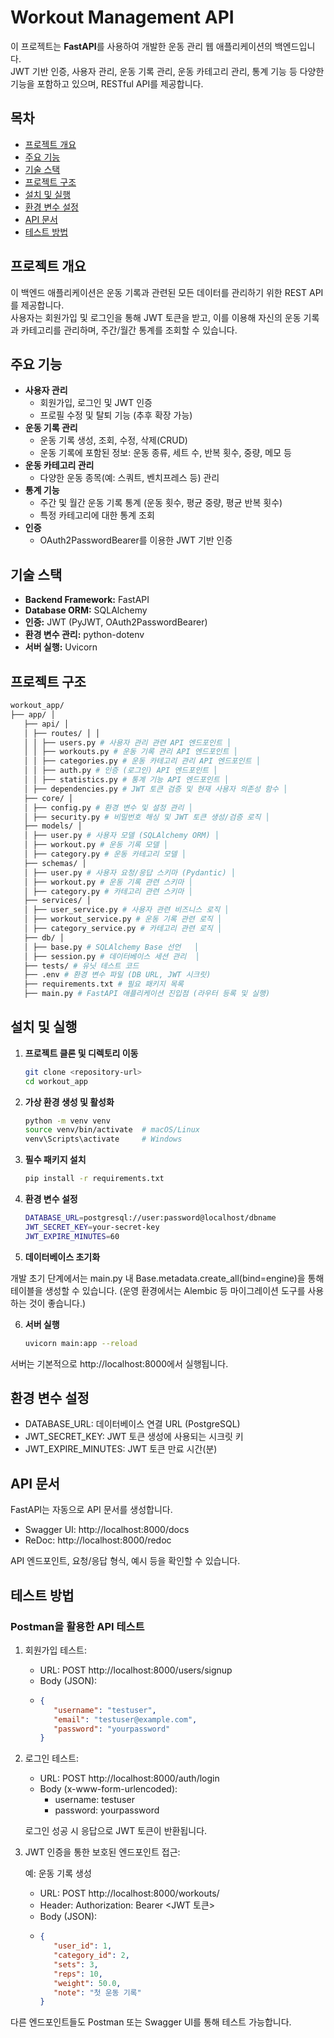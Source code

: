# Workout Management API

이 프로젝트는 **FastAPI**를 사용하여 개발한 운동 관리 웹 애플리케이션의 백엔드입니다.  
JWT 기반 인증, 사용자 관리, 운동 기록 관리, 운동 카테고리 관리, 통계 기능 등 다양한 기능을 포함하고 있으며, RESTful API를 제공합니다.

## 목차

- [프로젝트 개요](#프로젝트-개요)
- [주요 기능](#주요-기능)
- [기술 스택](#기술-스택)
- [프로젝트 구조](#프로젝트-구조)
- [설치 및 실행](#설치-및-실행)
- [환경 변수 설정](#환경-변수-설정)
- [API 문서](#api-문서)
- [테스트 방법](#테스트-방법)

## 프로젝트 개요

이 백엔드 애플리케이션은 운동 기록과 관련된 모든 데이터를 관리하기 위한 REST API를 제공합니다.  
사용자는 회원가입 및 로그인을 통해 JWT 토큰을 받고, 이를 이용해 자신의 운동 기록과 카테고리를 관리하며, 주간/월간 통계를 조회할 수 있습니다.

## 주요 기능

- **사용자 관리**
  - 회원가입, 로그인 및 JWT 인증
  - 프로필 수정 및 탈퇴 기능 (추후 확장 가능)
- **운동 기록 관리**
  - 운동 기록 생성, 조회, 수정, 삭제(CRUD)
  - 운동 기록에 포함된 정보: 운동 종류, 세트 수, 반복 횟수, 중량, 메모 등
- **운동 카테고리 관리**
  - 다양한 운동 종목(예: 스쿼트, 벤치프레스 등) 관리
- **통계 기능**
  - 주간 및 월간 운동 기록 통계 (운동 횟수, 평균 중량, 평균 반복 횟수)
  - 특정 카테고리에 대한 통계 조회
- **인증**
  - OAuth2PasswordBearer를 이용한 JWT 기반 인증

## 기술 스택

- **Backend Framework:** FastAPI
- **Database ORM:** SQLAlchemy
- **인증:** JWT (PyJWT, OAuth2PasswordBearer)
- **환경 변수 관리:** python-dotenv
- **서버 실행:** Uvicorn

## 프로젝트 구조
```bash
workout_app/ 
├── app/ │ 
   ├── api/ │ 
   │ ├── routes/ │ │ 
   │ │ ├── users.py # 사용자 관리 관련 API 엔드포인트 │  
   │ │ ├── workouts.py # 운동 기록 관리 API 엔드포인트 │  
   │ │ ├── categories.py # 운동 카테고리 관리 API 엔드포인트 │ 
   │ │ ├── auth.py # 인증 (로그인) API 엔드포인트 │ 
   │ │ ├── statistics.py # 통계 기능 API 엔드포인트 │ 
   │ ├── dependencies.py # JWT 토큰 검증 및 현재 사용자 의존성 함수 │
   ├── core/ │ 
   │ ├── config.py # 환경 변수 및 설정 관리 │ 
   │ ├── security.py # 비밀번호 해싱 및 JWT 토큰 생성/검증 로직 │ 
   ├── models/ │ 
   │ ├── user.py # 사용자 모델 (SQLAlchemy ORM) │ 
   │ ├── workout.py # 운동 기록 모델 │ 
   │ ├── category.py # 운동 카테고리 모델 │ 
   ├── schemas/ │ 
   │ ├── user.py # 사용자 요청/응답 스키마 (Pydantic) │ 
   │ ├── workout.py # 운동 기록 관련 스키마 │ 
   │ ├── category.py # 카테고리 관련 스키마 │ 
   ├── services/ │ 
   │ ├── user_service.py # 사용자 관련 비즈니스 로직 │ 
   │ ├── workout_service.py # 운동 기록 관련 로직 │ 
   │ ├── category_service.py # 카테고리 관련 로직 │ 
   ├── db/ │ 
   │ ├── base.py # SQLAlchemy Base 선언   │
   │ ├── session.py # 데이터베이스 세션 관리  │
   ├── tests/ # 유닛 테스트 코드 
   ├── .env # 환경 변수 파일 (DB URL, JWT 시크릿) 
   ├── requirements.txt # 필요 패키지 목록 
   ├── main.py # FastAPI 애플리케이션 진입점 (라우터 등록 및 실행)
```

## 설치 및 실행

1. **프로젝트 클론 및 디렉토리 이동**

   ```bash
   git clone <repository-url>
   cd workout_app
   ```
   
2. **가상 환경 생성 및 활성화**

   ```bash
   python -m venv venv
   source venv/bin/activate  # macOS/Linux
   venv\Scripts\activate     # Windows
   ```

3. **필수 패키지 설치**
   ```bash
   pip install -r requirements.txt
   ```

4. **환경 변수 설정**

    ```bash
    DATABASE_URL=postgresql://user:password@localhost/dbname
    JWT_SECRET_KEY=your-secret-key
    JWT_EXPIRE_MINUTES=60
    ```

5. **데이터베이스 초기화**

개발 초기 단계에서는 main.py 내 Base.metadata.create_all(bind=engine)을 통해 테이블을 생성할 수 있습니다.
(운영 환경에서는 Alembic 등 마이그레이션 도구를 사용하는 것이 좋습니다.)

6. **서버 실행**

   ```bash
   uvicorn main:app --reload
   ```

서버는 기본적으로 http://localhost:8000에서 실행됩니다.

## 환경 변수 설정
- DATABASE_URL: 데이터베이스 연결 URL (PostgreSQL)
- JWT_SECRET_KEY: JWT 토큰 생성에 사용되는 시크릿 키
- JWT_EXPIRE_MINUTES: JWT 토큰 만료 시간(분)

## API 문서
FastAPI는 자동으로 API 문서를 생성합니다.
 - Swagger UI: http://localhost:8000/docs
 - ReDoc: http://localhost:8000/redoc

API 엔드포인트, 요청/응답 형식, 예시 등을 확인할 수 있습니다.

## 테스트 방법
### Postman을 활용한 API 테스트
1. 회원가입 테스트:
   - URL: POST http://localhost:8000/users/signup
   - Body (JSON):
   - ```json
     {
        "username": "testuser",
        "email": "testuser@example.com",
        "password": "yourpassword"
     }
     ```

2. 로그인 테스트:
   - URL: POST http://localhost:8000/auth/login
   - Body (x-www-form-urlencoded):
     - username: testuser 
     - password: yourpassword

   로그인 성공 시 응답으로 JWT 토큰이 반환됩니다.


3. JWT 인증을 통한 보호된 엔드포인트 접근:

    예: 운동 기록 생성 
   - URL: POST http://localhost:8000/workouts/
   - Header: Authorization: Bearer <JWT 토큰>
   - Body (JSON):
   - ```json
     {
        "user_id": 1,
        "category_id": 2,
        "sets": 3,
        "reps": 10,
        "weight": 50.0,
        "note": "첫 운동 기록"
     }
     ```

다른 엔드포인트들도 Postman 또는 Swagger UI를 통해 테스트 가능합니다.
